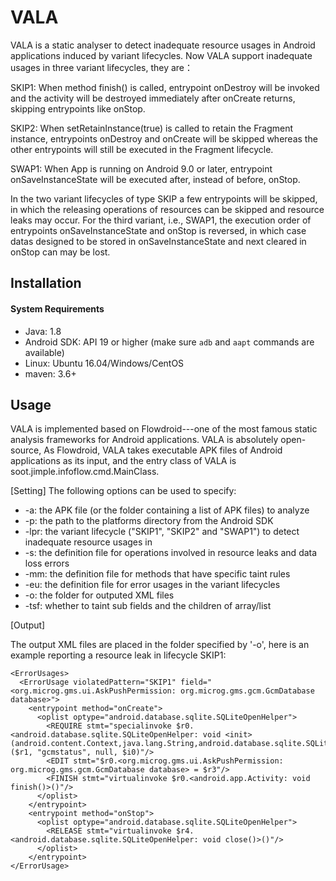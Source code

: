 # VALA

VALA is a static analyser to detect inadequate resource usages in Android applications induced by variant lifecycles. Now VALA support inadequate usages in three variant lifecycles, they are：

SKIP1: When method finish() is called, entrypoint onDestroy will be invoked and the activity will be destroyed immediately after onCreate returns, skipping entrypoints like onStop.

SKIP2: When setRetainInstance(true) is called to retain the Fragment instance, entrypoints onDestroy and onCreate will be skipped whereas the other entrypoints will still be executed in the Fragment lifecycle.

SWAP1: When App is running on Android 9.0 or later, entrypoint onSaveInstanceState will be executed after, instead of before, onStop.

In the two variant lifecycles of type SKIP a few entrypoints will be skipped, in which the releasing operations of resources can be skipped and resource leaks may occur.
For the third variant, i.e., SWAP1, the execution order of entrypoints onSaveInstanceState and onStop is reversed, in which case datas designed to be stored in onSaveInstanceState and next cleared in onStop can may be lost.


## Installation

#### System Requirements

- Java: 1.8
- Android SDK: API 19 or higher (make sure `adb` and `aapt` commands are available)
- Linux: Ubuntu 16.04/Windows/CentOS
- maven: 3.6+

## Usage

VALA is implemented based on Flowdroid---one of the most famous static analysis frameworks for Android applications. VALA is absolutely open-source, As Flowdroid, VALA takes executable APK files of Android applications as its input, and the entry class of VALA is soot.jimple.infoflow.cmd.MainClass.

[Setting]
The following options can be used to specify:
-  -a:    the APK file (or the folder containing a list of APK files) to analyze
-  -p:    the path to the platforms directory from the Android SDK
-  -lpr:   the variant lifecycle ("SKIP1", "SKIP2" and "SWAP1") to detect inadequate resource usages in
-  -s:    the definition file for operations involved in resource leaks and data loss errors
-  -mm:   the definition file for methods that have specific taint rules
-  -eu:   the definition file for error usages in the variant lifecycles
-  -o:    the folder for outputed XML files 
-  -tsf:  whether to taint sub fields and the children of array/list

[Output]

The output XML files are placed in the folder specified by '-o', here is an example reporting a resource leak in lifecycle SKIP1:

```
<ErrorUsages>
  <ErrorUsage violatedPattern="SKIP1" field="<org.microg.gms.ui.AskPushPermission: org.microg.gms.gcm.GcmDatabase database>">
    <entrypoint method="onCreate">
      <oplist optype="android.database.sqlite.SQLiteOpenHelper">
        <REQUIRE stmt="specialinvoke $r0.<android.database.sqlite.SQLiteOpenHelper: void <init>(android.content.Context,java.lang.String,android.database.sqlite.SQLiteDatabase$CursorFactory,int)>($r1, "gcmstatus", null, $i0)"/>
        <EDIT stmt="$r0.<org.microg.gms.ui.AskPushPermission: org.microg.gms.gcm.GcmDatabase database> = $r3"/>
        <FINISH stmt="virtualinvoke $r0.<android.app.Activity: void finish()>()"/>
      </oplist>
    </entrypoint>
    <entrypoint method="onStop">
      <oplist optype="android.database.sqlite.SQLiteOpenHelper">
        <RELEASE stmt="virtualinvoke $r4.<android.database.sqlite.SQLiteOpenHelper: void close()>()"/>
      </oplist>
    </entrypoint>
</ErrorUsage>
```

